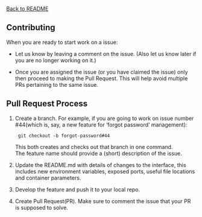 [Back to README](README.md)

## Contributing

When you are ready to start work on a issue:

- Let us know by leaving a comment on the issue. (Also let us know later if you are no longer working on it.)

- Once you are assigned the issue (or you have claimed the issue) only then proceed to making the Pull Request. This will help avoid multiple PRs pertaining to the same issue.

## Pull Request Process
 
1. Create a branch. For example, if you are going to work on issue number #44(which is, say, a new feature for ‘forgot password’ management):

        git checkout -b forgot-password#44

    This both creates and checks out that branch in one command.  
    The feature name should provide a (short) description of the issue.

2. Update the README.md with details of changes to the interface, this includes new environment variables, exposed ports, useful file locations and container parameters.

3. Develop the feature and push it to your local repo.

4. Create Pull Request(PR). Make sure to comment the issue that your PR is supposed to solve.
